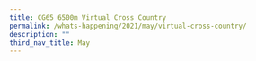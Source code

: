 ```yaml
---
title: CG65 6500m Virtual Cross Country
permalink: /whats-happening/2021/may/virtual-cross-country/
description: ""
third_nav_title: May
---
```

